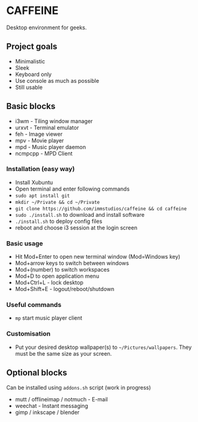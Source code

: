 CAFFEINE
========

Desktop environment for geeks.

Project goals
-------------

 * Minimalistic
 * Sleek
 * Keyboard only
 * Use console as much as possible
 * Still usable

Basic blocks
------------

 * i3wm - Tiling window manager
 * urxvt - Terminal emulator
 * feh - Image viewer
 * mpv - Movie player
 * mpd - Music player daemon
 * ncmpcpp - MPD Client

### Installation (easy way)

 * Install Xubuntu
 * Open terminal and enter following commands
 * `sudo apt install git`
 * `mkdir ~/Private && cd ~/Private`
 * `git clone https://github.com/immstudios/caffeine && cd caffeine`
 * `sudo ./install.sh` to download and install software
 * `./install.sh` to deploy config files
 * reboot and choose i3 session at the login screen

### Basic usage

 * Hit Mod+Enter to open new terminal window (Mod=Windows key)
 * Mod+arrow keys to switch between windows
 * Mod+(number) to switch workspaces
 * Mod+D to open application menu
 * Mod+Ctrl+L - lock desktop
 * Mod+Shift+E - logout/reboot/shutdown


### Useful commands

 * `mp` start music player client


### Customisation

 * Put your desired desktop wallpaper(s) to `~/Pictures/wallpapers`.
   They must be the same size as your screen.



Optional blocks
---------------

Can be installed using `addons.sh` script (work in progress)

 * mutt / offlineimap / notmuch - E-mail
 * weechat - Instant messaging
 * gimp / inkscape / blender
